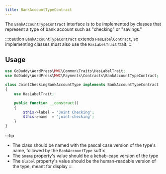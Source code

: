 ```yaml
---
title: BankAccountTypeContract
---
```


The `BankAccountTypeContract` interface is to be implemented by classes that represent a type of bank account such as "checking" or "savings."

:::caution
`BankAccountTypeContract` extends `HasLabelContract`, so implementing classes must also use the `HasLabelTrait` trait.
:::

## Usage
```php
use GoDaddy\WordPress\MWC\Common\Traits\HasLabelTrait;
use GoDaddy\WordPress\MWC\Payments\Contracts\BankAccountTypeContract;

class JointCheckingBankAccountType implements BankAccountTypeContract
{
    use HasLabelTrait;

    public function __construct()
    {
        $this->label = 'Joint Checking';
        $this->name  = 'joint-checking';
    }
}
```
:::tip
* The class should be named with the pascal case version of the type's name, followed by the `BankAccountType` suffix
* The `$name` property's value should be a kebab-case version of the type
* The `$label` property's value should be the human-readable version of the type, meant for display
:::